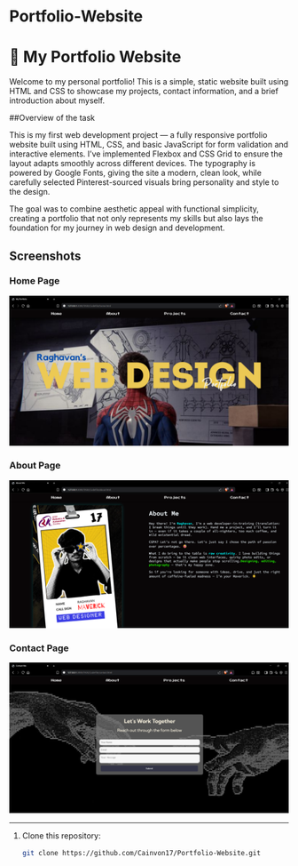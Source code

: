 # Portfolio-Website

# 💼 My Portfolio Website

Welcome to my personal portfolio! This is a simple, static website built using HTML and CSS to showcase my projects, contact information, and a brief introduction about myself.


##Overview of the task

This is my first web development project — a fully responsive portfolio website built using HTML, CSS, and basic JavaScript for form validation and interactive elements. I’ve implemented Flexbox and CSS Grid to ensure the layout adapts smoothly across different devices. The typography is powered by Google Fonts, giving the site a modern, clean look, while carefully selected Pinterest-sourced visuals bring personality and style to the design.

The goal was to combine aesthetic appeal with functional simplicity, creating a portfolio that not only represents my skills but also lays the foundation for my journey in web design and development.

## Screenshots

### Home Page
![Home Page](asset/images/homepage.png)

### About Page
![About Page](asset/images/aboutpage.png)

### Contact Page
![Contact Page](asset/images/contactpage.png)

---

1. Clone this repository:
   ```bash
   git clone https://github.com/Cainvon17/Portfolio-Website.git
   


